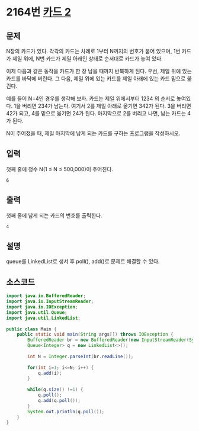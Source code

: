 # 2164번 [카드 2](https://www.acmicpc.net/problem/2164)

## 문제
N장의 카드가 있다. 각각의 카드는 차례로 1부터 N까지의 번호가 붙어 있으며, 1번 카드가 제일 위에, N번 카드가 제일 아래인 상태로 순서대로 카드가 놓여 있다.

이제 다음과 같은 동작을 카드가 한 장 남을 때까지 반복하게 된다. 우선, 제일 위에 있는 카드를 바닥에 버린다. 그 다음, 제일 위에 있는 카드를 제일 아래에 있는 카드 밑으로 옮긴다.

예를 들어 N=4인 경우를 생각해 보자. 카드는 제일 위에서부터 1234 의 순서로 놓여있다. 1을 버리면 234가 남는다. 여기서 2를 제일 아래로 옮기면 342가 된다. 3을 버리면 42가 되고, 4를 밑으로 옮기면 24가 된다. 마지막으로 2를 버리고 나면, 남는 카드는 4가 된다.

N이 주어졌을 때, 제일 마지막에 남게 되는 카드를 구하는 프로그램을 작성하시오.
## 입력
첫째 줄에 정수 N(1 ≤ N ≤ 500,000)이 주어진다.


```
6
```
## 출력
첫째 줄에 남게 되는 카드의 번호를 출력한다.


```
4
```
## 설명
queue를 LinkedList로 생서 후 poll(), add()로 문제르 해결할 수 있다.
## 소스코드
```java
import java.io.BufferedReader;
import java.io.InputStreamReader;
import java.io.IOException;
import java.util.Queue;
import java.util.LinkedList;
 
public class Main { 
	public static void main(String args[]) throws IOException {
		BufferedReader br = new BufferedReader(new InputStreamReader(System.in));
		Queue<Integer> q = new LinkedList<>();
		
		int N = Integer.parseInt(br.readLine());
		
		for(int i=1; i<=N; i++) {
			q.add(i);
		}
		
		while(q.size() !=1) {
			q.poll();
			q.add(q.poll());
		}
		System.out.println(q.poll());
	}
}

```


